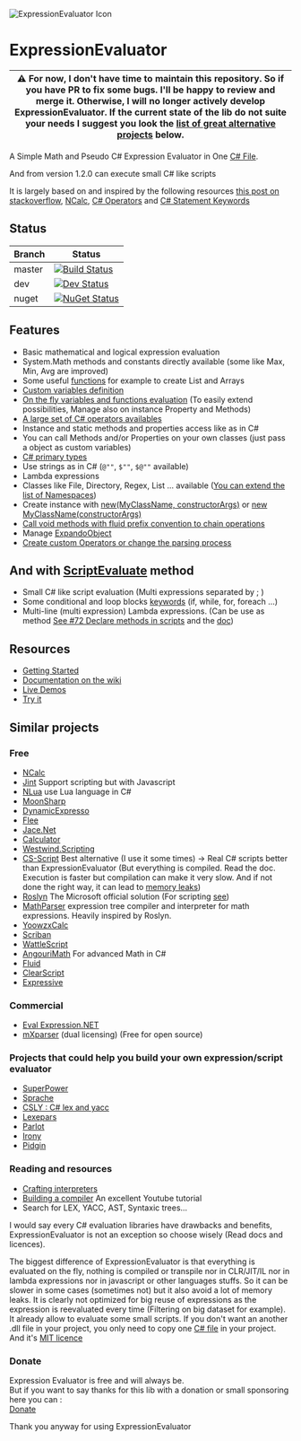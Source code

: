 ![ExpressionEvaluator Icon](https://github.com/codingseb/ExpressionEvaluator/blob/master/Icon.png?raw=true "ExpressionEvaluator A Simple Math and Pseudo C# Expression Evaluator in One C# File") 
# ExpressionEvaluator

| :warning: For now, I don't have time to maintain this repository. So if you have PR to fix some bugs. I'll be happy to review and merge it. Otherwise, I will no longer actively develop ExpressionEvaluator. If the current state of the lib do not suite your needs I suggest you look the [list of great alternative projects](#similar-projects) below.
| --- |

A Simple Math and Pseudo C# Expression Evaluator in One [C# File](./CodingSeb.ExpressionEvaluator/ExpressionEvaluator.cs).

And from version 1.2.0 can execute small C# like scripts 

It is largely based on and inspired by the following resources [this post on stackoverflow](http://stackoverflow.com/questions/333737/evaluating-string-342-yield-int-18/333749), [NCalc](https://github.com/pitermarx/NCalc-Edge), [C# Operators](https://msdn.microsoft.com/en-us/library/6a71f45d.aspx) and [C# Statement Keywords](https://docs.microsoft.com/en-us/dotnet/csharp/language-reference/keywords/statement-keywords)

## Status

|Branch|Status|
|---|---|
|master|[![Build Status](https://coding-seb.visualstudio.com/_apis/public/build/definitions/cbe8d2f2-9c7a-48aa-8366-89ef39381eff/1/badge)](https://coding-seb.visualstudio.com/ExpressionEvaluator/_build/index?definitionId=1)|
|dev|[![Dev Status](https://coding-seb.visualstudio.com/_apis/public/build/definitions/cbe8d2f2-9c7a-48aa-8366-89ef39381eff/2/badge)](https://coding-seb.visualstudio.com/ExpressionEvaluator/_build/index?definitionId=2)|
|nuget|[![NuGet Status](http://img.shields.io/nuget/v/CodingSeb.ExpressionEvaluator.svg?style=flat&max-age=86400)](https://www.nuget.org/packages/CodingSeb.ExpressionEvaluator/)|

## Features
* Basic mathematical and logical expression evaluation
* System.Math methods and constants directly available (some like Max, Min, Avg are improved)
* Some useful [functions](https://github.com/codingseb/ExpressionEvaluator/wiki/Variables-and-functions#standard-functions) for example to create List and Arrays
* [Custom variables definition](https://github.com/codingseb/ExpressionEvaluator/wiki/Variables-and-functions#custom-variables)
* [On the fly variables and functions evaluation](https://github.com/codingseb/ExpressionEvaluator/wiki/Variables-and-functions#on-the-fly-variables-and-functions-evaluation) (To easily extend possibilities, Manage also on instance Property and Methods)
* [A large set of C# operators availables](https://github.com/codingseb/ExpressionEvaluator/wiki/Operators-and-Keywords#standard-operators)
* Instance and static methods and properties access like as in C#
* You can call Methods and/or Properties on your own classes (just pass a object as custom variables)
* [C# primary types](https://github.com/codingseb/ExpressionEvaluator/wiki/C%23-Types-Management#primary-types)
* Use strings as in C# (`@""`, `$""`, `$@""` available)
* Lambda expressions
* Classes like File, Directory, Regex, List ... available ([You can extend the list of Namespaces](https://github.com/codingseb/ExpressionEvaluator/wiki/C%23-Types-Management#assemblies-namespaces-and-types))
* Create instance with [new(MyClassName, constructorArgs)](https://github.com/codingseb/ExpressionEvaluator/wiki/Variables-and-Functions#standard-functions) or [new MyClassName(constructorArgs)](https://github.com/codingseb/ExpressionEvaluator/wiki/Operators-and-Keywords#standard-operators)
* [Call void methods with fluid prefix convention to chain operations](https://github.com/codingseb/ExpressionEvaluator/wiki/Variables-and-Functions#go-fluid-with-a-simple-methods-prefixing-convention)
* Manage [ExpandoObject](https://github.com/codingseb/ExpressionEvaluator/wiki/ExpandoObject)
* [Create custom Operators or change the parsing process](https://github.com/codingseb/ExpressionEvaluator/wiki/Advanced-Customization-and-Hacking)

## And with [ScriptEvaluate](https://github.com/codingseb/ExpressionEvaluator/wiki/Getting-Started#small-scripts) method
* Small C# like script evaluation (Multi expressions separated by ; )
* Some conditional and loop blocks [keywords](https://github.com/codingseb/ExpressionEvaluator/wiki/Operators-and-Keywords#scripts-keywords) (if, while, for, foreach ...)
* Multi-line (multi expression) Lambda expressions. (Can be use as method [See #72 Declare methods in scripts](https://github.com/codingseb/ExpressionEvaluator/issues/72) and the [doc](https://github.com/codingseb/ExpressionEvaluator/wiki/Variables-and-Functions#simulate-function-and-methods-declaration-with-lambda-and-multiline-lambda))

## Resources
* [Getting Started](https://github.com/codingseb/ExpressionEvaluator/wiki/Getting-Started)
* [Documentation on the wiki](https://github.com/codingseb/ExpressionEvaluator/wiki)
* [Live Demos](https://dotnetfiddle.net/Packages/41132/CodingSeb_ExpressionEvaluator)
* [Try it](https://dotnetfiddle.net/up4x3W)

## Similar projects
### Free
* [NCalc](https://github.com/pitermarx/NCalc-Edge)
* [Jint](https://github.com/sebastienros/jint) Support scripting but with Javascript
* [NLua](https://github.com/NLua/NLua) use Lua language in C#
* [MoonSharp](https://github.com/moonsharp-devs/moonsharp/)
* [DynamicExpresso](https://github.com/davideicardi/DynamicExpresso/)
* [Flee](https://github.com/mparlak/Flee)
* [Jace.Net](https://github.com/pieterderycke/Jace)
* [Calculator](https://github.com/loresoft/Calculator)
* [Westwind.Scripting](https://github.com/RickStrahl/Westwind.Scripting)
* [CS-Script](https://github.com/oleg-shilo/cs-script) Best alternative (I use it some times) -> Real C# scripts better than ExpressionEvaluator (But everything is compiled. Read the doc. Execution is faster but compilation can make it very slow. And if not done the right way, it can lead to [memory leaks](https://en.wikipedia.org/wiki/Memory_leak))
* [Roslyn](https://github.com/dotnet/roslyn) The Microsoft official solution (For scripting [see](https://github.com/dotnet/roslyn/wiki/Scripting-API-Samples))
* [MathParser](https://github.com/KirillOsenkov/MathParser) expression tree compiler and interpreter for math expressions. Heavily inspired by Roslyn.
* [YoowzxCalc](https://github.com/MarkusSecundus/YoowzxCalc)
* [Scriban](https://github.com/scriban/scriban)
* [WattleScript](https://github.com/WattleScript/wattlescript)
* [AngouriMath](https://github.com/asc-community/AngouriMath) For advanced Math in C#
* [Fluid](https://github.com/sebastienros/fluid)
* [ClearScript](https://github.com/microsoft/ClearScript)
* [Expressive](https://github.com/bijington/expressive)

### Commercial
* [Eval Expression.NET](http://eval-expression.net/)
* [mXparser](https://mathparser.org) (dual licensing) (Free for open source)

### Projects that could help you build your own expression/script evaluator
* [SuperPower](https://github.com/datalust/superpower)
* [Sprache](https://github.com/sprache/Sprache)
* [CSLY : C# lex and yacc](https://github.com/b3b00/csly)
* [Lexepars](https://github.com/DNemtsov/Lexepars)
* [Parlot](https://github.com/sebastienros/parlot)
* [Irony](https://github.com/IronyProject/Irony)
* [Pidgin](https://github.com/benjamin-hodgson/Pidgin)

### Reading and resources
* [Crafting interpreters](http://www.craftinginterpreters.com)
* [Building a compiler](https://www.youtube.com/playlist?list=PLRAdsfhKI4OWNOSfS7EUu5GRAVmze1t2y) An excellent Youtube tutorial
* Search for LEX, YACC, AST, Syntaxic trees...
  
  
I would say every C# evaluation libraries have drawbacks and benefits, ExpressionEvaluator is not an exception so choose wisely (Read docs and licences).

The biggest difference of ExpressionEvaluator is that everything is evaluated on the fly, nothing is compiled or transpile nor in CLR/JIT/IL nor in lambda expressions nor in javascript or other languages stuffs.
So it can be slower in some cases (sometimes not) but it also avoid a lot of memory leaks. It is clearly not optimized for big reuse of expressions as the expression is reevaluated every time (Filtering on big dataset for example).
It already allow to evaluate some small scripts.
If you don't want an another .dll file in your project, you only need to copy one [C# file](./CodingSeb.ExpressionEvaluator/ExpressionEvaluator.cs) in your project. And it's [MIT licence](./LICENSE.md)

### Donate
Expression Evaluator is free and will always be.  
But if you want to say thanks for this lib with a donation or small sponsoring here you can :  
[Donate](https://www.paypal.com/donate?hosted_button_id=7K467U3H4NVJG)

Thank you anyway for using ExpressionEvaluator
